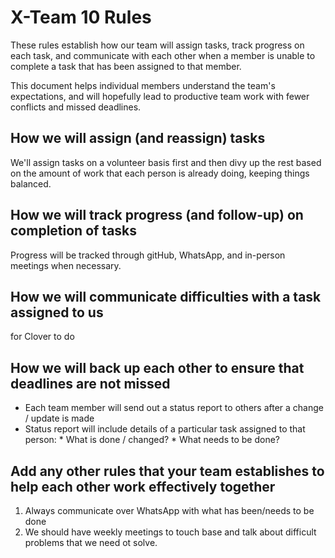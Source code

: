 # X-Team 10 Rules

These rules establish how our team will assign tasks,
track progress on each task, and communicate with each other 
when a member is unable to complete a task that has been assigned to that member.

This document helps individual members understand the team's expectations,
and will hopefully lead to productive team work with fewer conflicts
and missed deadlines.

## How we will assign (and reassign) tasks
We'll assign tasks on a volunteer basis first and then divy up the rest
based on the amount of work that each person is already doing, keeping things balanced.

## How we will track progress (and follow-up) on completion of tasks
Progress will be tracked through gitHub, WhatsApp, and in-person meetings when necessary.


## How we will communicate difficulties with a task assigned to us
for Clover to do


## How we will back up each other to ensure that deadlines are not missed

* Each team member will send out a status report to others after a change / update is made
* Status report will include details of a particular task assigned to that person:
        * What is done / changed?
        * What needs to be done?

## Add any other rules that your team establishes to help each other work effectively together
1. Always communicate over WhatsApp with what has been/needs to be done
2. We should have weekly meetings to touch base and talk about difficult problems that we need ot solve.
